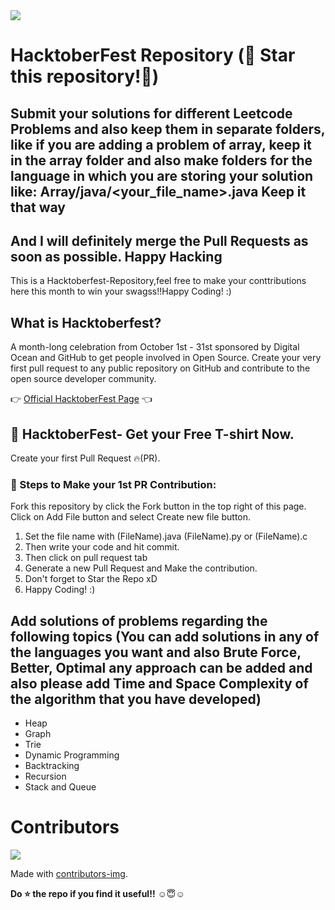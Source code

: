 <img src="https://hacktoberfest.digitalocean.com/_nuxt/img/logo-hacktoberfest-full.f42e3b1.svg">    
    
# HacktoberFest Repository (🌟 Star this repository!🌟) 
## Submit your solutions for different Leetcode Problems and also keep them in separate folders, like if you are adding a problem of array, keep it in the array folder and also make folders for the language in which you are storing your solution like: Array/java/<your_file_name>.java Keep it that way

## And I will definitely merge the Pull Requests as soon as possible. Happy Hacking   


This is a Hacktoberfest-Repository,feel free to make your conttributions here this month to win your swagss!!Happy Coding! :)

## What is Hacktoberfest?
A month-long celebration from October 1st - 31st sponsored by Digital Ocean and GitHub to get people involved in Open Source. Create your very first pull request to any public repository on GitHub and contribute to the open source developer community.

👉 <a href="https://hacktoberfest.digitalocean.com/">Official HacktoberFest Page</a> 👈

## 👕 HacktoberFest- Get your Free T-shirt Now.
Create your first Pull Request 🔥(PR).

### 👣 Steps to Make your 1st PR Contribution:
Fork this repository by click the Fork button in the top right of this page.
Click on Add File button and select Create new file button.
1) Set the file name with (FileName).java (FileName).py or (FileName).c 
2) Then write your code and hit commit.
3) Then click on pull request tab 
4) Generate a new Pull Request and Make the contribution.
5) Don't forget to Star the Repo xD
6) Happy Coding! :)

## Add solutions of problems regarding the following topics (You can add solutions in any of the languages you want and also Brute Force, Better, Optimal any approach can be added and also please add Time and Space Complexity of the algorithm that you have developed)

- Heap    
- Graph
- Trie
- Dynamic Programming
- Backtracking
- Recursion
- Stack and Queue

# Contributors

<a href="https://github.com/lionelsamrat10/LeetCode-Solutions/graphs/contributors">
  <img src="https://contrib.rocks/image?repo=lionelsamrat10/LeetCode-Solutions" />
</a>

Made with [contributors-img](https://contrib.rocks).

**Do ⭐ the repo if you find it useful!!** ☺😇☺ 
